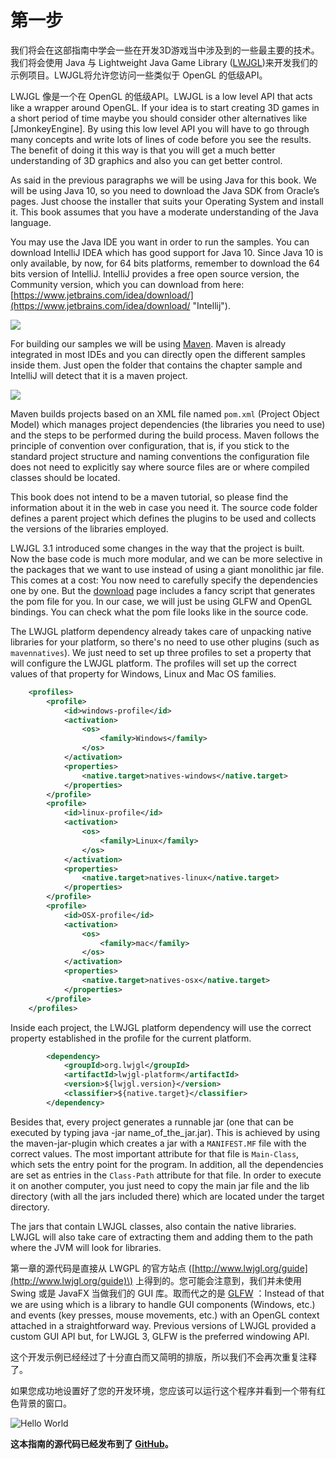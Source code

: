 # 第一步

我们将会在这部指南中学会一些在开发3D游戏当中涉及到的一些最主要的技术。我们将会使用 Java 与 Lightweight Java Game Library \([LWJGL](http://www.lwjgl.org/)\)来开发我们的示例项目。LWJGL将允许您访问一些类似于 OpenGL 的低级API。

LWJGL 像是一个在 OpenGL 的低级API。LWJGL is a low level API that acts like a wrapper around OpenGL. If your idea is to start creating 3D games in a short period of time maybe you should consider other alternatives like  \[JmonkeyEngine\]. By using this low level API you will have to go through many concepts and write lots of lines of code before you see the results. The benefit of doing it this way is that you will get a much better understanding of 3D graphics and also you can get better control.

As said in the previous paragraphs we will be using Java for this book. We will be using Java 10, so you need to download the Java SDK from Oracle’s pages. Just choose the installer that suits your Operating System and install it. This book assumes that you have a moderate understanding of the Java language.

You may use the Java IDE you want in order to run the samples. You can download IntelliJ IDEA which has good support for Java 10. Since Java 10 is only available, by now, for 64 bits platforms, remember to download the 64 bits version of IntelliJ. IntelliJ provides a free open source version, the Community version, which you can download from here: [https://www.jetbrains.com/idea/download/](https://www.jetbrains.com/idea/download/ "Intellij").

![](/chapter01/intellij.png)

For building our samples we will be using [Maven](https://maven.apache.org/). Maven is already integrated in most IDEs and you can directly open the different samples inside them. Just open the folder that contains the chapter sample and IntelliJ will detect that it is a maven project.

![](/chapter01/maven_project.png)

Maven builds projects based on an XML file named `pom.xml` \(Project Object Model\) which manages project dependencies \(the libraries you need to use\) and the steps to be performed during the build process. Maven follows the principle of convention over configuration, that is, if you stick to the standard project structure and naming conventions the configuration file does not need to explicitly say where source files are or where compiled classes should be located.

This book does not intend to be a maven tutorial, so please find the information about it in the web in case you need it.  The source code folder defines a parent project which defines the plugins to be used and collects the versions of the libraries employed.

LWJGL 3.1 introduced some changes in the way that the project is built. Now the base code is much more modular, and we can be more selective in the packages that we want to use instead of using a giant monolithic jar file. This comes at a cost: You now need to carefully specify the dependencies one by one. But the [download](https://www.lwjgl.org/download) page includes a fancy script that generates the pom file for you. In our case, we will just be using GLFW and OpenGL bindings. You can check what the pom file looks like in the source code.

The LWJGL platform dependency already takes care of unpacking native libraries for your platform, so there's no need to use other plugins \(such as `mavennatives`\). We just need to set up three profiles to set a property that will configure the LWJGL platform. The profiles will set up the correct values of that property for Windows, Linux and Mac OS families.

```xml
    <profiles>
        <profile>
            <id>windows-profile</id>
            <activation>
                <os>
                    <family>Windows</family>
                </os>
            </activation>
            <properties>
                <native.target>natives-windows</native.target>
            </properties>                
        </profile>
        <profile>
            <id>linux-profile</id>
            <activation>
                <os>
                    <family>Linux</family>
                </os>
            </activation>
            <properties>
                <native.target>natives-linux</native.target>
            </properties>                
        </profile>
        <profile>
            <id>OSX-profile</id>
            <activation>
                <os>
                    <family>mac</family>
                </os>
            </activation>
            <properties>
                <native.target>natives-osx</native.target>
            </properties>
        </profile>
    </profiles>
```

Inside each project, the LWJGL platform dependency will use the correct property established in the profile for the current platform.

```xml
        <dependency>
            <groupId>org.lwjgl</groupId>
            <artifactId>lwjgl-platform</artifactId>
            <version>${lwjgl.version}</version>
            <classifier>${native.target}</classifier>
        </dependency>
```

Besides that, every project generates a runnable jar \(one that can be executed by typing java -jar name\_of\_the\_jar.jar\). This is achieved by using the maven-jar-plugin which creates a jar with a `MANIFEST.MF` file with the correct values. The most important attribute for that file is `Main-Class`, which sets the entry point for the program. In addition, all the dependencies are set as entries in the `Class-Path` attribute for that file. In order to execute it on another computer, you just need to copy the main jar file and the lib directory \(with all the jars included there\) which are located under the target directory.

The jars that contain LWJGL classes, also contain the native libraries. LWJGL will also take care of extracting them and adding them to the path where the JVM will look for libraries.

第一章的源代码是直接从 LWGPL 的官方站点 \([http://www.lwjgl.org/guide](http://www.lwjgl.org/guide)\) 上得到的。您可能会注意到，我们并未使用 Swing 或是 JavaFX 当做我们的 GUI 库。取而代之的是 [GLFW](www.glfw.org) ：Instead of that we are using  which is a library to handle GUI components \(Windows, etc.\) and events \(key presses, mouse movements, etc.\) with an OpenGL context attached in a straightforward way. Previous versions of LWJGL provided a custom GUI API but, for LWJGL 3, GLFW is the preferred windowing API.

这个开发示例已经经过了十分直白而又简明的排版，所以我们不会再次重复注释了。

如果您成功地设置好了您的开发环境，您应该可以运行这个程序并看到一个带有红色背景的窗口。

![Hello World](hello_world.png)

**这本指南的源代码已经发布到了 **[**GitHub**](https://github.com/lwjglgamedev/lwjglbook)**。**

